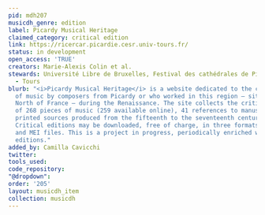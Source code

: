 ```yaml
---
pid: mdh207
musicdh_genre: edition
label: Picardy Musical Heritage
claimed_category: critical edition
link: https://ricercar.picardie.cesr.univ-tours.fr/
status: in development
open_access: 'TRUE'
creators: Marie-Alexis Colin et al.
stewards: Université Libre de Bruxelles, Festival des cathédrales de Picardie, CESR
  - Tours
blurb: "<i>Picardy Musical Heritage</i> is a website dedicated to the critical edition
  of music by composers from Picardy or who worked in this region – situated in the
  North of France – during the Renaissance. The site collects the critical editions
  of 268 pieces of music (259 available online), 41 references to manuscripts and
  printed sources produced from the fifteenth to the seventeenth century, and 8 biographies.
  Critical editions may be downloaded, free of charge, in three formats: pdf, Sibelius
  and MEI files. This is a project in progress, periodically enriched with new musical
  editions."
added_by: Camilla Cavicchi
twitter: 
tools_used: 
code_repository: 
"@dropdown": 
order: '205'
layout: musicdh_item
collection: musicdh
---
```

